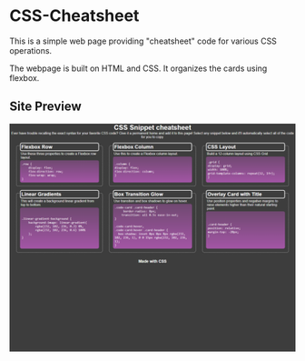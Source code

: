 # CSS-Cheatsheet

This is a simple web page providing "cheatsheet" code for various CSS operations.

The webpage is built on HTML and CSS. It organizes the cards using flexbox.

## Site Preview
![A webpage with magenta cards showing CSS operations](assets/Images/CheatSheetPreview.png)
